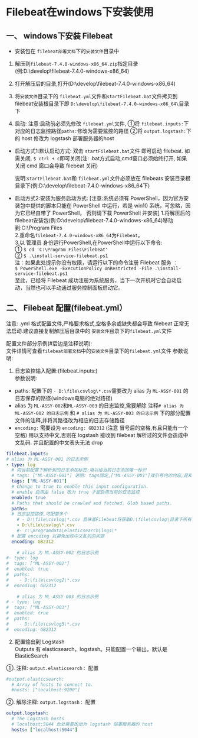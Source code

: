 # Filebeat在windows下安装使用  

## 一、 windows下安装 Filebeat  
* 安装包在 `filebeat部署文档`下的`安装文件`目录中   

1. 解压到`filebeat-7.4.0-windows-x86_64.zip`指定目录(例:D:\develop\filebeat-7.4.0-windows-x86_64)  

2. 打开解压后的目录,打开(D:\develop\filebeat-7.4.0-windows-x86_64\)

3. 将`安装文件`目录下的 `filebeat.yml`文件和`startFilebeat.bat`文件拷贝到 filebeat安装根目录下即 `D:\develop\filebeat-7.4.0-windows-x86_64\`目录下

4. 启动: 
注意:启动前必须先修改 `filebeat.yml`文件,
①将 `filebeat.inputs:`下对应的日志监控路径`paths:`修改为需要监控的路径
②将 `output.logstash:`下的 host 修改为 logstash 部署服务器的host

* 启动方式1:默认启动方式: 双击 `startFilebeat.bat`文件 即可启动 filebeat. 如需关闭, `$ ctrl + c`即可关闭(注: .bat方式启动,cmd窗口必须始终打开, 如果关闭 cmd 窗口会导致 filebeat 关闭)

  说明:`startFilebeat.bat`和 `filebeat.yml`文件必须放在 filebeats 安装目录根目录下(例:D:\develop\filebeat-7.4.0-windows-x86_64下) 
  
  
  
* 启动方式2:安装为服务启动方式:
  [注意:系统必须有 PowerShell，因为官方安装包中提供的脚本只能在 PowerShell 中运行，若是 win10 系统，可忽略，因为它已经自带了 PowerShell， 否则请下载 PowerShell 并安装]
  1.将解压后的filebeat安装包(例:D:\develop\filebeat-7.4.0-windows-x86_64)移动到:C:\Program Files  
  2.重命名`filebeat-7.4.0-windows-x86_64`为`Filebeat`。  
  3.以 管理员 身份运行PowerShell,在PowerShell中运行以下命令:  
  ① `$ cd 'C:\Program Files\Filebeat'`  
  ② `$ .\install-service-filebeat.ps1`  
  注：如果此处提示你没有权限，请运行以下的命令注册 Filebeat 服务 ：  
  `$ PowerShell.exe -ExecutionPolicy UnRestricted -File .\install-service-filebeat.ps1`  
  至此，已经将 Filebeat 成功注册为系统服务，当下一次开机时它会自动启动，当然也可以手动通过服务控制面板启动它。

## 二、 Filebeat 配置(filebeat.yml） 
注意:  .yml 格式配置文件,严格要求格式,空格多余或缺失都会导致 filebeat 正常无法启动.建议直接复制解压后目录中的 `安装文件`目录下的`filebeat.yml`文件

配置文件部分示例(#后边是注释说明):   
文件详情可查看`filebeat部署文档`中的`安装文件`目录下的`filebeat.yml`文件
参数说明:
1. 日志监控输入配置:(filebeat.inputs:)    
参数说明: 
* paths: 配置下的 `- D:\file\csvlog\*.csv`需要改为 alias 为 `ML-ASSY-001` 的日志保存的路径(windows电脑的绝对路径)
* alias 为 `ML-ASSY-002`和`ML-ASSY-003` 的日志监控,需要解除  注释`# alias 为 ML-ASSY-002 的日志示例` 和 `# alias 为 ML-ASSY-003 的日志示例` 下的部分配置文件的注释,并将其路径改为相应的日志存储路径
* `encoding:` 需要设为 `encoding: GB2312` (注意 冒号后的空格,有且只能有一个空格) 用以支持中文,否则在 logstash 接收到 filebeat 解析过的文件会造成中文乱码. 并且配置的中文表头无法 drop 
```yaml
filebeat.inputs:
# alias 为 ML-ASSY-001 的日志示例
- type: log
  # 向当前配置下解析到的日志添加标签:用以给当前日志添加唯一标识
  # tags: ["ML-ASSY-001"] 说明: tags固定,["ML-ASSY-001"]双引号内的内容,是和日志接收方:logstash 约定好的固定的value
  tags: ["ML-ASSY-001"]
  # Change to true to enable this input configuration.
  # enable 启用由 false 改为 true 才能启用当前的日志监控
  enabled: true
  # Paths that should be crawled and fetched. Glob based paths.
  paths:
  # 日志监控路径,可配置多个
    # - D:\file\csvlog\*.csv 意味着Filebeat将获取D:\file\csvlog\目录下所有以test1开头,以.csv结尾的日志文件
    - D:\file\csvlog\*.csv
    #- c:\programdata\elasticsearch\logs\*
  # 配置 encoding 以避免出现中文乱码的问题
  encoding: GB2312
  
	# alias 为 ML-ASSY-002 的日志示例
#- type: log
#  tags: ["ML-ASSY-002"]
#  enabled: true
#  paths:
#    - D:\file\csvlog2\*.csv
#  encoding: GB2312
  
	# alias 为 ML-ASSY-003 的日志示例
# - type: log
#  tags: ["ML-ASSY-003"]
#  enabled: true
#  paths:
#    - D:\file\csvlog3\*.csv
#  encoding: GB2312
```

2. 配置输出到 Logstash      
Outputs 有 elasticsearch，logstash。只能配置一个输出。默认是ElasticSearch

①. 注释: `output.elasticsearch：` 配置  

```yaml
#output.elasticsearch:
  # Array of hosts to connect to.
  #hosts: ["localhost:9200"]
```
②. 解除注释:  `output.logstash：` 配置  

```yaml
output.logstash:
  # The Logstash hosts
  # localhost:5044 此处需要改动为 logstash 部署服务器的 host
  hosts: ["localhost:5044"]
```

